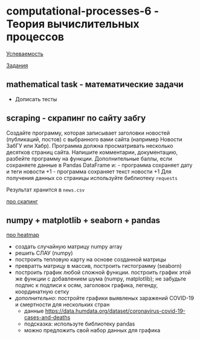 # computational-processes-6 - Теория вычислительных процессов

[Успеваемость](https://docs.google.com/spreadsheets/d/1HYFkxtTxYqXsZASsX_ZGsDWGBvevukQZhHgS5r-YzW4/edit#gid=1704187175)

[Задания](https://github.com/ivtipm/ProcessCalculus/blob/master/plans/2023/plan.md#домашнее-задание)

## mathematical task - математические задачи

* Дописать тесты

## scraping - скрапинг по сайту забгу

Создайте программу, которая записывает заголовки новостей (публикаций, постов) с выбранного вами сайта (например Новости ЗабГУ или Хабр). Программа должна просматривать несколько десятков страниц сайта. Напишите комментарии, документацию, разбейте программу на функции. Дополнительные баллы, если сохраняете данные в Pandas DataFrame и: - программа сохраняет дату и теги новости +1 - программа сохраняет текст новости +1 Для получения данных со страницы используйте библиотеку `requests`

Результат хранится в `news.csv`

[про скапинг](https://tproger.ru/translations/skraping-sajta-s-pomoshhju-python-gajd-dlja-novichkov/)

## numpy + matplotlib + seaborn + pandas
[про heatmap](https://www.codecamp.ru/blog/seaborn-heatmap/)

   - создать случайную матрицу numpy array
   - решить СЛАУ (numpy)
   - построить тепловую карту на основе созданной матрицы
   - превратть матрицу в массив, построить гистограмму (seaborn)
   - построить график любой сложной функции. построить график этой же функции с добавлением шума (numpy, matplotlib); не забудьте подпис к подписи к осям, заголовок графика, легенду, координатную сетку
   - *дополнительно*: постройте графики выявленых заражений COVID-19 и смертности для нескольких стран
        - данные https://data.humdata.org/dataset/coronavirus-covid-19-cases-and-deaths
        - подсказка: используте библиотеку pandas
        - можно предложить свой набор данных для графика
